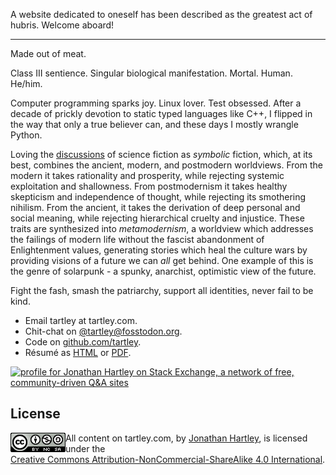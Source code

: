 <!--
.. title: About Tartley
.. slug: about
.. date: 2020-06-11 16:12:34 UTC-05:00
-->

A website dedicated to oneself has been described as the greatest act of hubris. Welcome aboard!

<div style="clear: both"></div>

---

Made out of meat.

Class III sentience. Singular biological manifestation. Mortal. Human. He/him.

Computer programming sparks joy. Linux lover. Test obsessed. After a decade of
prickly devotion to static typed languages like C++, I flipped in the way that
only a true believer can, and these days I mostly wrangle Python.

Loving the [discussions](https://damiengwalter.com/podcast/) of science fiction
as *symbolic* fiction, which, at its best, combines the ancient, modern, and
postmodern worldviews. From the modern it takes rationality and prosperity,
while rejecting systemic exploitation and shallowness. From postmodernism it
takes healthy skepticism and independence of thought, while rejecting its
smothering nihilism. From the ancient, it takes the derivation of deep personal
and social meaning, while rejecting hierarchical cruelty and injustice. These
traits are synthesized into *metamodernism*, a worldview which addresses the
failings of modern life without the fascist abandonment of Enlightenment values,
generating stories which heal the culture wars by providing visions of a future
we can *all* get behind. One example of this is the genre of solarpunk - a
spunky, anarchist, optimistic view of the future.

Fight the fash, smash the patriarchy, support all identities, never fail to be
kind.

* Email tartley at tartley.com.
* Chit-chat on [@tartley@fosstodon.org](https://fosstodon.org/@tartley).
* Code on [github.com/tartley](https://github.com/tartley).
* Résumé as [HTML](/files/Jonathan-Hartley-resume.html) or [PDF](/files/Jonathan-Hartley-resume.pdf).

<a href="https://stackexchange.com/users/6124"><img src="https://stackexchange.com/users/flair/6124.png" width="208" height="58" alt="profile for Jonathan Hartley on Stack Exchange, a network of free, community-driven Q&amp;A sites" title="profile for Jonathan Hartley on Stack Exchange, a network of free, community-driven Q&amp;A sites"></a>

## License

<span style="float: left">
<a rel="license" href="http://creativecommons.org/licenses/by-nc-sa/4.0/"><img alt="Creative Commons License" style="border-width:0" src="/files/2020/creative-commons-by-nc-sa.png" width=88 height=31 /></a>
</span>
<span xmlns:dct="http://purl.org/dc/terms/" property="dct:title">All content on tartley.com</span>, by <a xmlns:cc="http://creativecommons.org/ns#" href="https://www.tartley.com/about" property="cc:attributionName" rel="cc:attributionURL">Jonathan Hartley</a>, is licensed under the<br/><a rel="license" href="http://creativecommons.org/licenses/by-nc-sa/4.0/">Creative Commons Attribution-NonCommercial-ShareAlike 4.0 International</a>.
<div style="clear: both"></div>

